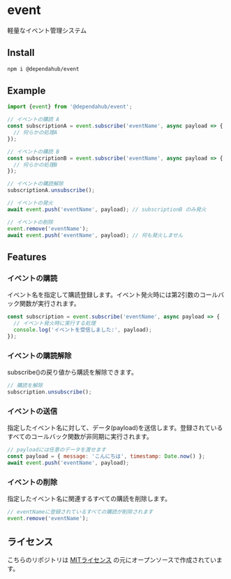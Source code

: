 # event

軽量なイベント管理システム

## Install

```bash
npm i @dependahub/event
```

## Example

```javascript
import {event} from '@dependahub/event';

// イベントの購読 A
const subscriptionA = event.subscribe('eventName', async payload => {
  // 何らかの処理A
});

// イベントの購読 B
const subscriptionB = event.subscribe('eventName', async payload => {
  // 何らかの処理B
});

// イベントの購読解除
subscriptionA.unsubscribe();

// イベントの発火
await event.push('eventName', payload); // subscriptionB のみ発火

// イベントの削除
event.remove('eventName');
await event.push('eventName', payload); // 何も発火しません
```

## Features

### イベントの購読

イベント名を指定して購読登録します。イベント発火時には第2引数のコールバック関数が実行されます。

```javascript
const subscription = event.subscribe('eventName', async payload => {
  // イベント発火時に実行する処理
  console.log('イベントを受信しました:', payload);
});
```

### イベントの購読解除

subscribe()の戻り値から購読を解除できます。

```javascript
// 購読を解除
subscription.unsubscribe();
```

### イベントの送信

指定したイベント名に対して、データ(payload)を送信します。登録されているすべてのコールバック関数が非同期に実行されます。

```javascript
// payloadには任意のデータを渡せます
const payload = { message: 'こんにちは', timestamp: Date.now() };
await event.push('eventName', payload);
```

### イベントの削除

指定したイベント名に関連するすべての購読を削除します。

```javascript
// eventNameに登録されているすべての購読が削除されます
event.remove('eventName');
```

## ライセンス

こちらのリポジトリは [MITライセンス](https://opensource.org/license/MIT) の元にオープンソースで作成されています。

